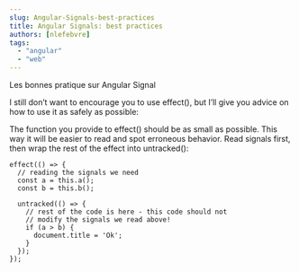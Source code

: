 ```yaml
---
slug: Angular-Signals-best-practices
title: Angular Signals: best practices
authors: [nlefebvre]
tags: 
  - "angular"
  - "web"
---
```


Les bonnes pratique sur Angular Signal

<!-- truncate -->

I still don’t want to encourage you to use effect(), but I’ll give you advice on how to use it as safely as possible:

The function you provide to effect() should be as small as possible. This way it will be easier to read and spot erroneous behavior.
Read signals first, then wrap the rest of the effect into untracked():

```
effect(() => {
  // reading the signals we need
  const a = this.a();
  const b = this.b();
  
  untracked(() => {
    // rest of the code is here - this code should not
    // modify the signals we read above!
    if (a > b) {
      document.title = 'Ok';
    }
  });
});
```
